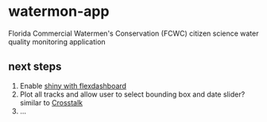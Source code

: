 # watermon-app
Florida Commercial Watermen's Conservation (FCWC) citizen science water quality monitoring application

## next steps

1. Enable [shiny with flexdashboard](https://rmarkdown.rstudio.com/flexdashboard/shiny.html)
1. Plot all tracks and allow user to select bounding box and date slider? similar to [Crosstalk](https://rstudio.github.io/crosstalk/)
1. ...
